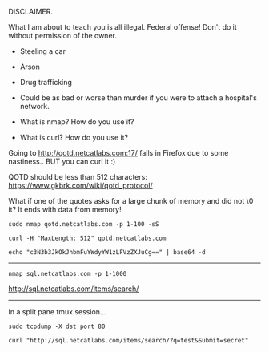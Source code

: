 DISCLAIMER.

What I am about to teach you is all illegal. Federal offense! Don't do it without permission of the owner.

- Steeling a car
- Arson
- Drug trafficking
- Could be as bad or worse than murder if you were to attach a hospital's network.


- What is nmap? How do you use it?
- What is curl? How do you use it?

Going to http://qotd.netcatlabs.com:17/ fails in Firefox due to some nastiness..
BUT you can curl it :)

QOTD should be less than 512 characters:
https://www.gkbrk.com/wiki/qotd_protocol/

What if one of the quotes asks for a large chunk of memory and did not \0 it? It ends with data from memory!


```
sudo nmap qotd.netcatlabs.com -p 1-100 -sS
```

```
curl -H "MaxLength: 512" qotd.netcatlabs.com
```

```
echo "c3N3b3JkOkJhbmFuYWdyYW1zLFVzZXJuCg==" | base64 -d
```


--- 

```
nmap sql.netcatlabs.com -p 1-1000
```

http://sql.netcatlabs.com/items/search/

---

In a split pane tmux session...

```
sudo tcpdump -X dst port 80
```

```
curl "http://sql.netcatlabs.com/items/search/?q=test&Submit=secret"
```
